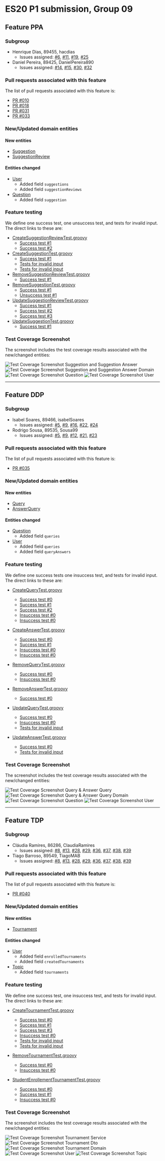 # ES20 P1 submission, Group 09

## Feature PPA

### Subgroup
  - Henrique Dias, 89455, hacdias
    + Issues assigned: [#6](https://github.com/tecnico-softeng/es20al_09-project/issues/6), [#11](https://github.com/tecnico-softeng/es20al_09-project/issues/11), [#19](https://github.com/tecnico-softeng/es20al_09-project/issues/19), [#25](https://github.com/tecnico-softeng/es20al_09-project/issues/25)
  - Daniel Pereira, 89425, DanielPereira890
    + Issues assigned: [#14](https://github.com/tecnico-softeng/es20al_09-project/issues/14), [#15](https://github.com/tecnico-softeng/es20al_09-project/issues/15), [#30](https://github.com/tecnico-softeng/es20al_09-project/issues/30), [#32](https://github.com/tecnico-softeng/es20al_09-project/issues/32)
 
### Pull requests associated with this feature

The list of pull requests associated with this feature is:

- [PR #010](https://github.com/tecnico-softeng/es20al_09-project/pull/10)
- [PR #018](https://github.com/tecnico-softeng/es20al_09-project/pull/18)
- [PR #031](https://github.com/tecnico-softeng/es20al_09-project/pull/31)
- [PR #033](https://github.com/tecnico-softeng/es20al_09-project/pull/33)

### New/Updated domain entities

#### New entities
 - [Suggestion](https://github.com/tecnico-softeng/es20al_09-project/blob/develop/backend/src/main/java/pt/ulisboa/tecnico/socialsoftware/tutor/suggestions/domain/Suggestion.java)
 - [SuggestionReview](https://github.com/tecnico-softeng/es20al_09-project/blob/develop/backend/src/main/java/pt/ulisboa/tecnico/socialsoftware/tutor/suggestions/domain/SuggestionReview.java)

#### Entities changed
  - [User](https://github.com/tecnico-softeng/es20al_09-project/blob/develop/backend/src/main/java/pt/ulisboa/tecnico/socialsoftware/tutor/user/User.java)
    + Added field `suggestions`
    + Added field `suggestionReviews`
  - [Question](https://github.com/tecnico-softeng/es20al_09-project/blob/develop/backend/src/main/java/pt/ulisboa/tecnico/socialsoftware/tutor/question/domain/Question.java)
    + Added field `suggestion`
 
### Feature testing

We define one success test, one unsuccess test, and tests for invalid input. The direct links to these are:

- [CreateSuggestionReviewTest.groovy](https://github.com/tecnico-softeng/es20al_09-project/blob/develop/backend/src/test/groovy/pt/ulisboa/tecnico/socialsoftware/tutor/suggestions/service/CreateSuggestionReviewTest.groovy)
  - [Success test #1](https://github.com/tecnico-softeng/es20al_09-project/blob/develop/backend/src/test/groovy/pt/ulisboa/tecnico/socialsoftware/tutor/suggestions/service/CreateSuggestionReviewTest.groovy#L100)
  - [Success test #2](https://github.com/tecnico-softeng/es20al_09-project/blob/develop/backend/src/test/groovy/pt/ulisboa/tecnico/socialsoftware/tutor/suggestions/service/CreateSuggestionReviewTest.groovy#L127)
- [CreateSuggestionTest.groovy](https://github.com/tecnico-softeng/es20al_09-project/blob/develop/backend/src/test/groovy/pt/ulisboa/tecnico/socialsoftware/tutor/suggestions/service/CreateSuggestionTest.groovy)
  - [Success test #1](https://github.com/tecnico-softeng/es20al_09-project/blob/develop/backend/src/test/groovy/pt/ulisboa/tecnico/socialsoftware/tutor/suggestions/service/CreateSuggestionTest.groovy#L88)
  - [Tests for invalid input](https://github.com/tecnico-softeng/es20al_09-project/blob/develop/backend/src/test/groovy/pt/ulisboa/tecnico/socialsoftware/tutor/suggestions/service/CreateSuggestionTest.groovy#L108)
  - [Tests for invalid input](https://github.com/tecnico-softeng/es20al_09-project/blob/develop/backend/src/test/groovy/pt/ulisboa/tecnico/socialsoftware/tutor/suggestions/service/CreateSuggestionTest.groovy#L122)
- [RemoveSuggestionReviewTest.groovy](https://github.com/tecnico-softeng/es20al_09-project/blob/develop/backend/src/test/groovy/pt/ulisboa/tecnico/socialsoftware/tutor/suggestions/service/RemoveSuggestionReviewTest.groovy)
  - [Success test #1](https://github.com/tecnico-softeng/es20al_09-project/blob/develop/backend/src/test/groovy/pt/ulisboa/tecnico/socialsoftware/tutor/suggestions/service/RemoveSuggestionReviewTest.groovy#L109)
- [RemoveSuggestionTest.groovy](https://github.com/tecnico-softeng/es20al_09-project/blob/develop/backend/src/test/groovy/pt/ulisboa/tecnico/socialsoftware/tutor/suggestions/service/RemoveSuggestionTest.groovy)
  - [Success test #1](https://github.com/tecnico-softeng/es20al_09-project/blob/develop/backend/src/test/groovy/pt/ulisboa/tecnico/socialsoftware/tutor/suggestions/service/RemoveSuggestionTest.groovy#L87)
  - [Unsuccess test #1](https://github.com/tecnico-softeng/es20al_09-project/blob/develop/backend/src/test/groovy/pt/ulisboa/tecnico/socialsoftware/tutor/suggestions/service/RemoveSuggestionTest.groovy#L96)
- [UpdateSuggestionReviewTest.groovy](https://github.com/tecnico-softeng/es20al_09-project/blob/develop/backend/src/test/groovy/pt/ulisboa/tecnico/socialsoftware/tutor/suggestions/service/UpdateSuggestionReviewTest.groovy)
  - [Success test #1](https://github.com/tecnico-softeng/es20al_09-project/blob/develop/backend/src/test/groovy/pt/ulisboa/tecnico/socialsoftware/tutor/suggestions/service/UpdateSuggestionReviewTest.groovy#L111)
  - [Success test #2](https://github.com/tecnico-softeng/es20al_09-project/blob/develop/backend/src/test/groovy/pt/ulisboa/tecnico/socialsoftware/tutor/suggestions/service/UpdateSuggestionReviewTest.groovy#L127)
  - [Success test #3](https://github.com/tecnico-softeng/es20al_09-project/blob/develop/backend/src/test/groovy/pt/ulisboa/tecnico/socialsoftware/tutor/suggestions/service/UpdateSuggestionReviewTest.groovy#L144)
- [UpdateSuggestionTest.groovy](https://github.com/tecnico-softeng/es20al_09-project/blob/develop/backend/src/test/groovy/pt/ulisboa/tecnico/socialsoftware/tutor/suggestions/service/UpdateSuggestionTest.groovy)
  - [Success test #1](https://github.com/tecnico-softeng/es20al_09-project/blob/develop/backend/src/test/groovy/pt/ulisboa/tecnico/socialsoftware/tutor/suggestions/service/UpdateSuggestionTest.groovy#L86)

### Test Coverage Screenshot

The screenshot includes the test coverage results associated with the new/changed entities:

![Test Coverage Screenshot Suggestion and Suggestion Answer](https://user-images.githubusercontent.com/5447088/76559456-20b82600-6497-11ea-82f7-edc0fa6eb818.png)
![Test Coverage Screenshot Suggestion and Suggestion Answer Domain](https://user-images.githubusercontent.com/24615237/76527213-c30be580-6466-11ea-856f-70762f5eea3e.png)
![Test Coverage Screenshot Question](https://user-images.githubusercontent.com/24615237/76529627-71655a00-646a-11ea-8406-7c31794391f9.png)
![Test Coverage Screenshot User](https://user-images.githubusercontent.com/24615237/76529686-880bb100-646a-11ea-917b-076bf76e318d.png)

---

## Feature DDP

### Subgroup
  - Isabel Soares, 89466, isabelSoares
    + Issues assigned: [#5](https://github.com/tecnico-softeng/es20al_09-project/issues/5), [#9](https://github.com/tecnico-softeng/es20al_09-project/issues/9), [#16](https://github.com/tecnico-softeng/es20al_09-project/issues/16), [#22](https://github.com/tecnico-softeng/es20al_09-project/issues/22), [#24](https://github.com/tecnico-softeng/es20al_09-project/issues/24)
  - Rodrigo Sousa, 89535, Sousa99
    + Issues assigned: [#5](https://github.com/tecnico-softeng/es20al_09-project/issues/5), [#9](https://github.com/tecnico-softeng/es20al_09-project/issues/9), [#12](https://github.com/tecnico-softeng/es20al_09-project/issues/12), [#21](https://github.com/tecnico-softeng/es20al_09-project/issues/21), [#23](https://github.com/tecnico-softeng/es20al_09-project/issues/23)
 
### Pull requests associated with this feature

The list of pull requests associated with this feature is:

 - [PR #035](https://github.com/tecnico-softeng/es20al_09-project/pull/35)


### New/Updated domain entities

#### New entities
 - [Query](https://github.com/tecnico-softeng/es20al_09-project/blob/develop/backend/src/main/java/pt/ulisboa/tecnico/socialsoftware/tutor/query/domain/Query.java)
 - [AnswerQuery](https://github.com/tecnico-softeng/es20al_09-project/blob/develop/backend/src/main/java/pt/ulisboa/tecnico/socialsoftware/tutor/query/domain/AnswerQuery.java)

#### Entities changed
 - [Question](https://github.com/tecnico-softeng/es20al_09-project/blob/develop/backend/src/main/java/pt/ulisboa/tecnico/socialsoftware/tutor/question/domain/Question.java)
   + Added field `queries`
 - [User](https://github.com/tecnico-softeng/es20al_09-project/blob/develop/backend/src/main/java/pt/ulisboa/tecnico/socialsoftware/tutor/user/User.java)
   + Added field `queries`
   + Added field `queryAnswers`
 
### Feature testing

We define one success tests one insuccess test, and tests for invalid input. The direct links to these are:

 - [CreateQueryTest.groovy](https://github.com/tecnico-softeng/es20al_09-project/blob/develop/backend/src/test/groovy/pt/ulisboa/tecnico/socialsoftware/tutor/query/service/CreateQueryTest.groovy)
    + [Success test #0](https://github.com/tecnico-softeng/es20al_09-project/blob/develop/backend/src/test/groovy/pt/ulisboa/tecnico/socialsoftware/tutor/query/service/CreateQueryTest.groovy#L126)
    + [Success test #1](https://github.com/tecnico-softeng/es20al_09-project/blob/develop/backend/src/test/groovy/pt/ulisboa/tecnico/socialsoftware/tutor/query/service/CreateQueryTest.groovy#L163)
    + [Success test #2](https://github.com/tecnico-softeng/es20al_09-project/blob/develop/backend/src/test/groovy/pt/ulisboa/tecnico/socialsoftware/tutor/query/service/CreateQueryTest.groovy#L228)
    + [Insuccess test #0](https://github.com/tecnico-softeng/es20al_09-project/blob/develop/backend/src/test/groovy/pt/ulisboa/tecnico/socialsoftware/tutor/query/service/CreateQueryTest.groovy#L286)
    + [Insuccess test #0](https://github.com/tecnico-softeng/es20al_09-project/blob/develop/backend/src/test/groovy/pt/ulisboa/tecnico/socialsoftware/tutor/query/service/CreateQueryTest.groovy#L319)
  
 - [CreateAnswerTest.groovy](https://github.com/tecnico-softeng/es20al_09-project/blob/develop/backend/src/test/groovy/pt/ulisboa/tecnico/socialsoftware/tutor/query/service/CreateAnswerTest.groovy)
    + [Success test #0](https://github.com/tecnico-softeng/es20al_09-project/blob/develop/backend/src/test/groovy/pt/ulisboa/tecnico/socialsoftware/tutor/query/service/CreateAnswerTest.groovy#L103)
    + [Success test #1](https://github.com/tecnico-softeng/es20al_09-project/blob/develop/backend/src/test/groovy/pt/ulisboa/tecnico/socialsoftware/tutor/query/service/CreateAnswerTest.groovy#L132)
    + [Insuccess test #0](https://github.com/tecnico-softeng/es20al_09-project/blob/develop/backend/src/test/groovy/pt/ulisboa/tecnico/socialsoftware/tutor/query/service/CreateAnswerTest.groovy#L178)
    + [Insuccess test #0](https://github.com/tecnico-softeng/es20al_09-project/blob/develop/backend/src/test/groovy/pt/ulisboa/tecnico/socialsoftware/tutor/query/service/CreateAnswerTest.groovy#L197)

 - [RemoveQueryTest.groovy](https://github.com/tecnico-softeng/es20al_09-project/blob/develop/backend/src/test/groovy/pt/ulisboa/tecnico/socialsoftware/tutor/query/service/RemoveQueryTest.groovy)
    + [Success test #0](https://github.com/tecnico-softeng/es20al_09-project/blob/develop/backend/src/test/groovy/pt/ulisboa/tecnico/socialsoftware/tutor/query/service/RemoveQueryTest.groovy#L105)
    + [Insuccess test #0](https://github.com/tecnico-softeng/es20al_09-project/blob/develop/backend/src/test/groovy/pt/ulisboa/tecnico/socialsoftware/tutor/query/service/RemoveQueryTest.groovy#L113)
  
 - [RemoveAnswerTest.groovy](https://github.com/tecnico-softeng/es20al_09-project/blob/develop/backend/src/test/groovy/pt/ulisboa/tecnico/socialsoftware/tutor/query/service/RemoveAnswerTest.groovy)
    + [Success test #0](https://github.com/tecnico-softeng/es20al_09-project/blob/develop/backend/src/test/groovy/pt/ulisboa/tecnico/socialsoftware/tutor/query/service/RemoveAnswerTest.groovy#L114)

 - [UpdateQueryTest.groovy](https://github.com/tecnico-softeng/es20al_09-project/blob/develop/backend/src/test/groovy/pt/ulisboa/tecnico/socialsoftware/tutor/query/service/UpdateQueryTest.groovy)
    + [Success test #0](https://github.com/tecnico-softeng/es20al_09-project/blob/develop/backend/src/test/groovy/pt/ulisboa/tecnico/socialsoftware/tutor/query/service/UpdateQueryTest.groovy#L108)
    + [Insuccess test #0](https://github.com/tecnico-softeng/es20al_09-project/blob/develop/backend/src/test/groovy/pt/ulisboa/tecnico/socialsoftware/tutor/query/service/UpdateQueryTest.groovy#L131)
    + [Tests for invalid input](https://github.com/tecnico-softeng/es20al_09-project/blob/develop/backend/src/test/groovy/pt/ulisboa/tecnico/socialsoftware/tutor/query/service/UpdateQueryTest.groovy#L154)
  
 - [UpdateAnswerTest.groovy](https://github.com/tecnico-softeng/es20al_09-project/blob/develop/backend/src/test/groovy/pt/ulisboa/tecnico/socialsoftware/tutor/query/service/UpdateAnswerTest.groovy)
    + [Success test #0](https://github.com/tecnico-softeng/es20al_09-project/blob/develop/backend/src/test/groovy/pt/ulisboa/tecnico/socialsoftware/tutor/query/service/UpdateAnswerTest.groovy#118)
    + [Tests for invalid input](https://github.com/tecnico-softeng/es20al_09-project/blob/develop/backend/src/test/groovy/pt/ulisboa/tecnico/socialsoftware/tutor/query/service/UpdateAnswerTest.groovy#L138)


### Test Coverage Screenshot

The screenshot includes the test coverage results associated with the new/changed entities:

![Test Coverage Screenshot Query & Answer Query](https://user-images.githubusercontent.com/44942260/76524029-53472c00-6461-11ea-8911-ccc80f92dff8.PNG)
![Test Coverage Screenshot Query & Answer Query Domain](https://user-images.githubusercontent.com/44942260/76524031-53dfc280-6461-11ea-9849-505bc5f2c23d.PNG)
![Test Coverage Screenshot Question](https://user-images.githubusercontent.com/44942260/76524032-53dfc280-6461-11ea-987e-39ac17e14bb8.PNG)
![Test Coverage Screenshot User](https://user-images.githubusercontent.com/44942260/76524033-54785900-6461-11ea-84f6-ef128d8559ff.PNG)

---

## Feature TDP

### Subgroup
  - Cláudia Ramires, 86286, ClaudiaRamires
    + Issues assigned: [#8](https://github.com/tecnico-softeng/es20al_09-project/issues/8), [#13](https://github.com/tecnico-softeng/es20al_09-project/issues/13), [#28](https://github.com/tecnico-softeng/es20al_09-project/issues/28), [#29](https://github.com/tecnico-softeng/es20al_09-project/issues/29), [#36](https://github.com/tecnico-softeng/es20al_09-project/issues/36), [#37](https://github.com/tecnico-softeng/es20al_09-project/issues/37), [#38](https://github.com/tecnico-softeng/es20al_09-project/issues/38), [#39](https://github.com/tecnico-softeng/es20al_09-project/issues/39)
  - Tiago Barroso, 89549, TiagoMAB
    + Issues assigned: [#8](https://github.com/tecnico-softeng/es20al_09-project/issues/8), [#13](https://github.com/tecnico-softeng/es20al_09-project/issues/13), [#28](https://github.com/tecnico-softeng/es20al_09-project/issues/28), [#29](https://github.com/tecnico-softeng/es20al_09-project/issues/29), [#36](https://github.com/tecnico-softeng/es20al_09-project/issues/36), [#37](https://github.com/tecnico-softeng/es20al_09-project/issues/37), [#38](https://github.com/tecnico-softeng/es20al_09-project/issues/38), [#39](https://github.com/tecnico-softeng/es20al_09-project/issues/39)
 
### Pull requests associated with this feature

The list of pull requests associated with this feature is:

 - [PR #040](https://github.com/tecnico-softeng/es20al_09-project/pull/40)


### New/Updated domain entities

#### New entities
 - [Tournament](https://github.com/tecnico-softeng/es20al_09-project/blob/develop/backend/src/main/java/pt/ulisboa/tecnico/socialsoftware/tutor/tournament/domain/Tournament.java)

#### Entities changed
 - [User](https://github.com/tecnico-softeng/es20al_09-project/blob/develop/backend/src/main/java/pt/ulisboa/tecnico/socialsoftware/tutor/user/User.java)
   + Added field `enrolledTournaments`
   + Added field `createdTournaments`
 - [Topic](https://github.com/tecnico-softeng/es20al_09-project/blob/develop/backend/src/main/java/pt/ulisboa/tecnico/socialsoftware/tutor/question/domain/Topic.java)
   + Added field `tournaments`

 
### Feature testing

We define one success test, one insuccess test, and tests for invalid input. The direct links to these are:

 - [CreateTournamentTest.groovy](https://github.com/tecnico-softeng/es20al_09-project/blob/develop/backend/src/test/groovy/pt/ulisboa/tecnico/socialsoftware/tutor/tournament/service/CreateTournamentTest.groovy)
    + [Success test #0](https://github.com/tecnico-softeng/es20al_09-project/blob/develop/backend/src/test/groovy/pt/ulisboa/tecnico/socialsoftware/tutor/tournament/service/CreateTournamentTest.groovy#L97)
    + [Success test #1](https://github.com/tecnico-softeng/es20al_09-project/blob/develop/backend/src/test/groovy/pt/ulisboa/tecnico/socialsoftware/tutor/tournament/service/CreateTournamentTest.groovy#L136)
    + [Success test #3](https://github.com/tecnico-softeng/es20al_09-project/blob/develop/backend/src/test/groovy/pt/ulisboa/tecnico/socialsoftware/tutor/tournament/service/CreateTournamentTest.groovy#L204)
    + [Insuccess test #0](https://github.com/tecnico-softeng/es20al_09-project/blob/develop/backend/src/test/groovy/pt/ulisboa/tecnico/socialsoftware/tutor/tournament/service/CreateTournamentTest.groovy#L179)
    + [Tests for invalid input](https://github.com/tecnico-softeng/es20al_09-project/blob/develop/backend/src/test/groovy/pt/ulisboa/tecnico/socialsoftware/tutor/tournament/service/CreateTournamentTest.groovy#L251)
    + [Tests for invalid input](https://github.com/tecnico-softeng/es20al_09-project/blob/develop/backend/src/test/groovy/pt/ulisboa/tecnico/socialsoftware/tutor/tournament/service/CreateTournamentTest.groovy#L286)
   

- [RemoveTournamentTest.groovy](https://github.com/tecnico-softeng/es20al_09-project/blob/develop/backend/src/test/groovy/pt/ulisboa/tecnico/socialsoftware/tutor/tournament/service/RemoveTournamentTest.groovy)
    + [Success test #0](https://github.com/tecnico-softeng/es20al_09-project/blob/develop/backend/src/test/groovy/pt/ulisboa/tecnico/socialsoftware/tutor/tournament/service/RemoveTournamentTest.groovy#L88)
    + [Insuccess test #0](https://github.com/tecnico-softeng/es20al_09-project/blob/develop/backend/src/test/groovy/pt/ulisboa/tecnico/socialsoftware/tutor/tournament/service/RemoveTournamentTest.groovy#L104)
   

- [StudentEnrollementTournamentTest.groovy](https://github.com/tecnico-softeng/es20al_09-project/blob/develop/backend/src/test/groovy/pt/ulisboa/tecnico/socialsoftware/tutor/tournament/service/StudentEnrollementTournamentTest.groovy)
    + [Success test #0](https://github.com/tecnico-softeng/es20al_09-project/blob/develop/backend/src/test/groovy/pt/ulisboa/tecnico/socialsoftware/tutor/tournament/service/StudentEnrollementTournamentTest.groovy#L71)
    + [Success test #1](https://github.com/tecnico-softeng/es20al_09-project/blob/develop/backend/src/test/groovy/pt/ulisboa/tecnico/socialsoftware/tutor/tournament/service/StudentEnrollementTournamentTest.groovy#L88)
    + [Insuccess test #0](https://github.com/tecnico-softeng/es20al_09-project/blob/develop/backend/src/test/groovy/pt/ulisboa/tecnico/socialsoftware/tutor/tournament/service/StudentEnrollementTournamentTest.groovy#L113)
   


### Test Coverage Screenshot

The screenshot includes the test coverage results associated with the new/changed entities:

![Test Coverage Screenshot Tournament Service](https://i.gyazo.com/be8685c1d572407ddbd0ff0d9fe5854c.png)
![Test Coverage Screenshot Tournament Dto](https://i.gyazo.com/b7a0f87c715f4a3bba55de5b3dbcac7c.png)
![Test Coverage Screenshot Tournament Domain](https://i.gyazo.com/fd54e9c16ef950c4f36e1c0fba988725.png)
![Test Coverage Screenshot User](https://i.gyazo.com/61a01472993b33023d37ca47ec55dba8.png)
![Test Coverage Screenshot Topic](https://i.gyazo.com/0c3373d6af1497304257c9bba9078824.png)
